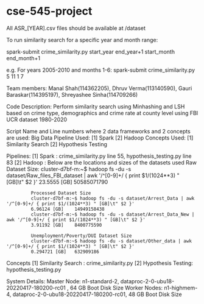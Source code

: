 # cse-545-project
All ASR_[YEAR].csv files should be available at /dataset

To run similarity search for a specific year and month range:

spark-submit crime_similarity.py start_year end_year+1 start_month end_month+1

e.g. For years 2005-2010 and months 1-6: spark-submit crime_similarity.py 5 11 1 7

Team members: Manal Shah(114362205), Dhruv Verma(113140590), Gauri Baraskar(114395197), Shreyashee Sinha(114709266)

Code Description: Perform similarity search using Minhashing and LSH based on crime type, demographics and crime rate 
at county level using FBI UCR dataset 1980-2020

Script Name and Line numbers where 2 data frameworks and 2 concepts are used: 
Big Data Pipeline Used: [1] Spark [2] Hadoop
Concepts Used: [1] Similarity Search [2] Hypothesis Testing

Pipelines:
[1] Spark : crime_similarity.py line 55, hypothesis_testing.py line 83
[2] Hadoop : Below are the locations and sizes of the datasets used 
             Raw Dataset Size:
             cluster-d7bf-m:~$ hadoop fs -du -s dataset/Raw_files_FBI_dataset | awk '/^[0-9]+/ { print $1/(1024**3) " [GB]\t" $2 }'
             23.5555 [GB]    50585071790

             Processed Dataset Size
             cluster-d7bf-m:~$ hadoop fs -du -s dataset/Arrest_Data | awk '/^[0-9]+/ { print $1/(1024**3) " [GB]\t" $2 }'
             6.96124 [GB]    14949158438
             cluster-d7bf-m:~$ hadoop fs -du -s dataset/Arrest_Data_New | awk '/^[0-9]+/ { print $1/(1024**3) " [GB]\t" $2 }'
             3.91192 [GB]    8400775590

             Unemployment/Poverty/DUI Dataset Size 
             cluster-d7bf-m:~$ hadoop fs -du -s dataset/Other_data | awk '/^[0-9]+/ { print $1/(1024**3) " [GB]\t" $2 }'
             0.294721 [GB]   632909186

Concepts
[1] Similarity Search : crime_similarity.py
[2] Hypothesis Testing: hypothesis_testing.py

System Details: 
Master Node:
n1-standard-2, dataproc-2-0-ubu18-20220417-180200-rc01 , 64 GB Boot Disk Size 
Worker Nodes:
n1-highmem-4, dataproc-2-0-ubu18-20220417-180200-rc01, 48 GB Boot Disk Size

